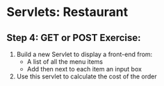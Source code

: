 # Servlets: Restaurant

## Step 4: GET or POST Exercise:

1. Build a new Servlet to display a front-end from:
    * A list of all the menu items
    * Add then next to each item an input box
2. Use this servlet to calculate the cost of the order
